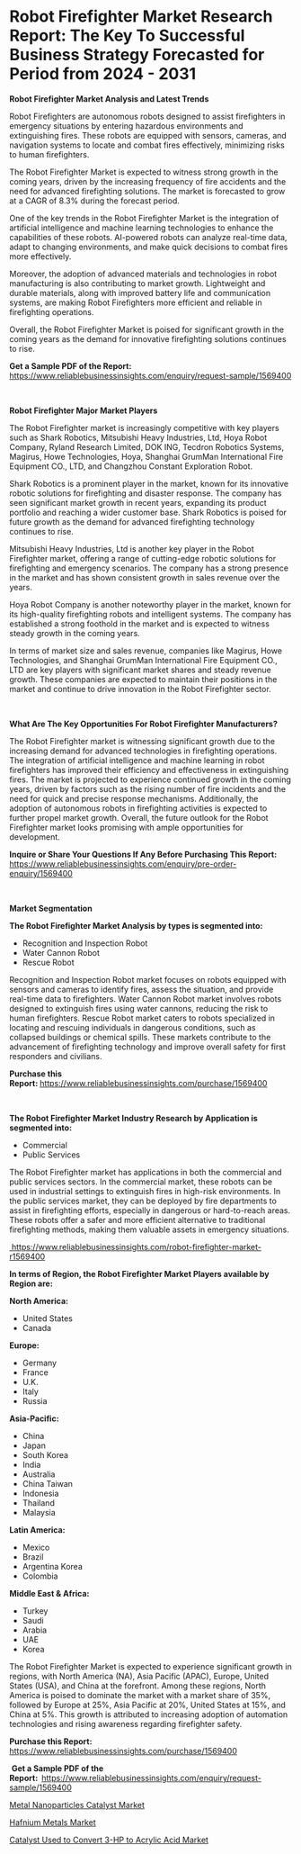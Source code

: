 <p><h1>Robot Firefighter Market Research Report: The Key To Successful Business Strategy Forecasted for Period from 2024 - 2031</h1></p><p><strong>Robot Firefighter Market Analysis and Latest Trends</strong></p>
<p><p>Robot Firefighters are autonomous robots designed to assist firefighters in emergency situations by entering hazardous environments and extinguishing fires. These robots are equipped with sensors, cameras, and navigation systems to locate and combat fires effectively, minimizing risks to human firefighters.</p><p>The Robot Firefighter Market is expected to witness strong growth in the coming years, driven by the increasing frequency of fire accidents and the need for advanced firefighting solutions. The market is forecasted to grow at a CAGR of 8.3% during the forecast period.</p><p>One of the key trends in the Robot Firefighter Market is the integration of artificial intelligence and machine learning technologies to enhance the capabilities of these robots. AI-powered robots can analyze real-time data, adapt to changing environments, and make quick decisions to combat fires more effectively.</p><p>Moreover, the adoption of advanced materials and technologies in robot manufacturing is also contributing to market growth. Lightweight and durable materials, along with improved battery life and communication systems, are making Robot Firefighters more efficient and reliable in firefighting operations.</p><p>Overall, the Robot Firefighter Market is poised for significant growth in the coming years as the demand for innovative firefighting solutions continues to rise.</p></p>
<p><strong>Get a Sample PDF of the Report:&nbsp;</strong> <a href="https://www.reliablebusinessinsights.com/enquiry/request-sample/1569400">https://www.reliablebusinessinsights.com/enquiry/request-sample/1569400</a></p>
<p>&nbsp;</p>
<p><strong>Robot Firefighter Major Market Players</strong></p>
<p><p>The Robot Firefighter market is increasingly competitive with key players such as Shark Robotics, Mitsubishi Heavy Industries, Ltd, Hoya Robot Company, Ryland Research Limited, DOK ING, Tecdron Robotics Systems, Magirus, Howe Technologies, Hoya, Shanghai GrumMan International Fire Equipment CO., LTD, and Changzhou Constant Exploration Robot.</p><p>Shark Robotics is a prominent player in the market, known for its innovative robotic solutions for firefighting and disaster response. The company has seen significant market growth in recent years, expanding its product portfolio and reaching a wider customer base. Shark Robotics is poised for future growth as the demand for advanced firefighting technology continues to rise.</p><p>Mitsubishi Heavy Industries, Ltd is another key player in the Robot Firefighter market, offering a range of cutting-edge robotic solutions for firefighting and emergency scenarios. The company has a strong presence in the market and has shown consistent growth in sales revenue over the years.</p><p>Hoya Robot Company is another noteworthy player in the market, known for its high-quality firefighting robots and intelligent systems. The company has established a strong foothold in the market and is expected to witness steady growth in the coming years.</p><p>In terms of market size and sales revenue, companies like Magirus, Howe Technologies, and Shanghai GrumMan International Fire Equipment CO., LTD are key players with significant market shares and steady revenue growth. These companies are expected to maintain their positions in the market and continue to drive innovation in the Robot Firefighter sector.</p></p>
<p>&nbsp;</p>
<p><strong>What Are The Key Opportunities For Robot Firefighter Manufacturers?</strong></p>
<p><p>The Robot Firefighter market is witnessing significant growth due to the increasing demand for advanced technologies in firefighting operations. The integration of artificial intelligence and machine learning in robot firefighters has improved their efficiency and effectiveness in extinguishing fires. The market is projected to experience continued growth in the coming years, driven by factors such as the rising number of fire incidents and the need for quick and precise response mechanisms. Additionally, the adoption of autonomous robots in firefighting activities is expected to further propel market growth. Overall, the future outlook for the Robot Firefighter market looks promising with ample opportunities for development.</p></p>
<p><strong>Inquire or Share Your Questions If Any Before Purchasing This Report:</strong> <a href="https://www.reliablebusinessinsights.com/enquiry/pre-order-enquiry/1569400">https://www.reliablebusinessinsights.com/enquiry/pre-order-enquiry/1569400</a></p>
<p>&nbsp;</p>
<p><strong>Market Segmentation</strong></p>
<p><strong>The Robot Firefighter Market Analysis by types is segmented into:</strong></p>
<p><ul><li>Recognition and Inspection Robot</li><li>Water Cannon Robot</li><li>Rescue Robot</li></ul></p>
<p><p>Recognition and Inspection Robot market focuses on robots equipped with sensors and cameras to identify fires, assess the situation, and provide real-time data to firefighters. Water Cannon Robot market involves robots designed to extinguish fires using water cannons, reducing the risk to human firefighters. Rescue Robot market caters to robots specialized in locating and rescuing individuals in dangerous conditions, such as collapsed buildings or chemical spills. These markets contribute to the advancement of firefighting technology and improve overall safety for first responders and civilians.</p></p>
<p><strong>Purchase this Report:&nbsp;</strong><a href="https://www.reliablebusinessinsights.com/purchase/1569400">https://www.reliablebusinessinsights.com/purchase/1569400</a></p>
<p>&nbsp;</p>
<p><strong>The Robot Firefighter Market Industry Research by Application is segmented into:</strong></p>
<p><ul><li>Commercial</li><li>Public Services</li></ul></p>
<p><p>The Robot Firefighter market has applications in both the commercial and public services sectors. In the commercial market, these robots can be used in industrial settings to extinguish fires in high-risk environments. In the public services market, they can be deployed by fire departments to assist in firefighting efforts, especially in dangerous or hard-to-reach areas. These robots offer a safer and more efficient alternative to traditional firefighting methods, making them valuable assets in emergency situations.</p></p>
<p><a href="https://www.reliablebusinessinsights.com/robot-firefighter-market-r1569400">&nbsp;https://www.reliablebusinessinsights.com/robot-firefighter-market-r1569400</a></p>
<p><strong>In terms of Region, the Robot Firefighter Market Players available by Region are:</strong></p>
<p>
    <p> <strong> North America: </strong>
        <ul>
            <li>United States</li>
            <li>Canada</li>
        </ul>
        </p> 
    <p> <strong> Europe: </strong>
        <ul>
            <li>Germany</li>
            <li>France</li>
            <li>U.K.</li>
            <li>Italy</li>
            <li>Russia</li>
        </ul>
        </p> 
    <p> <strong> Asia-Pacific: </strong>
        <ul>
            <li>China</li>
            <li>Japan</li>
            <li>South Korea</li>
            <li>India</li>
            <li>Australia</li>
            <li>China Taiwan</li>
            <li>Indonesia</li>
            <li>Thailand</li>
            <li>Malaysia</li>
        </ul>
        </p> 
    <p> <strong> Latin America: </strong>
        <ul>
            <li>Mexico</li>
            <li>Brazil</li>
            <li>Argentina Korea</li>
            <li>Colombia</li>
        </ul>
        </p> 
    <p> <strong> Middle East & Africa: </strong>
        <ul>
            <li>Turkey</li>
            <li>Saudi</li>
            <li>Arabia</li>
            <li>UAE</li>
            <li>Korea</li>
        </ul>
    </p>
    </p>
<p><p>The Robot Firefighter Market is expected to experience significant growth in regions, with North America (NA), Asia Pacific (APAC), Europe, United States (USA), and China at the forefront. Among these regions, North America is poised to dominate the market with a market share of 35%, followed by Europe at 25%, Asia Pacific at 20%, United States at 15%, and China at 5%. This growth is attributed to increasing adoption of automation technologies and rising awareness regarding firefighter safety.</p></p>
<p><strong>Purchase this Report: </strong><a href="https://www.reliablebusinessinsights.com/purchase/1569400">https://www.reliablebusinessinsights.com/purchase/1569400</a></p>
<p>&nbsp;<strong>Get a Sample PDF of the Report:&nbsp;&nbsp;</strong><a href="https://www.reliablebusinessinsights.com/enquiry/request-sample/1569400">https://www.reliablebusinessinsights.com/enquiry/request-sample/1569400</a></p>
<p><strong></strong></p>
<p><p><a href="https://github.com/Raeloodard576457/Market-Research-Report-List-1/blob/main/metal-nanoparticles-catalyst-market.md">Metal Nanoparticles Catalyst Market</a></p><p><a href="https://github.com/eilidhcatrinamilliken/Market-Research-Report-List-1/blob/main/hafnium-metals-market.md">Hafnium Metals Market</a></p><p><a href="https://github.com/markmellon1/Market-Research-Report-List-1/blob/main/catalyst-used-to-convert-3-hp-to-acrylic-acid-market.md">Catalyst Used to Convert 3-HP to Acrylic Acid Market</a></p></p>
